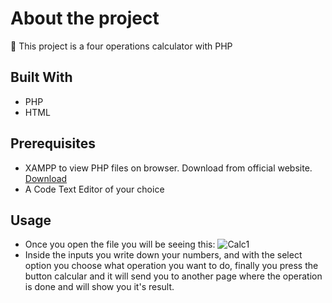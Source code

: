 # About the project
:1234: This project is a four operations calculator with PHP
## Built With
- PHP
- HTML
## Prerequisites
- XAMPP to view PHP files on browser. Download from official website.
	[Download](https://www.apachefriends.org/es/download.html)
- A Code Text Editor of your choice
## Usage
- Once you open the file you will be seeing this:
![Calc1]()
- Inside the inputs you write down your numbers, and with the select option you choose what operation you want to do, finally you press the button calcular and it will send you to another page where the operation is done and will show you it's result.
